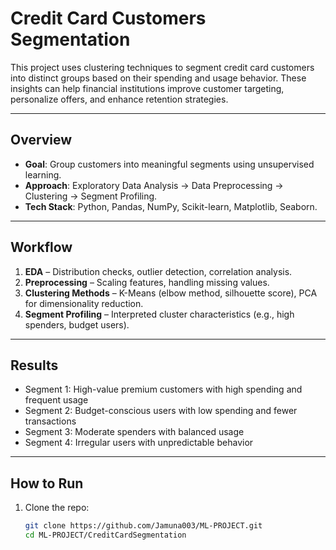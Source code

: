 #  Credit Card Customers Segmentation

This project uses clustering techniques to segment credit card customers into distinct groups based on their spending and usage behavior. These insights can help financial institutions improve customer targeting, personalize offers, and enhance retention strategies.

---

## Overview
- **Goal**: Group customers into meaningful segments using unsupervised learning.  
- **Approach**: Exploratory Data Analysis → Data Preprocessing → Clustering → Segment Profiling.  
- **Tech Stack**: Python, Pandas, NumPy, Scikit-learn, Matplotlib, Seaborn.  

---

##  Workflow
1. **EDA** – Distribution checks, outlier detection, correlation analysis.  
2. **Preprocessing** – Scaling features, handling missing values.  
3. **Clustering Methods** – K-Means (elbow method, silhouette score), PCA for dimensionality reduction.  
4. **Segment Profiling** – Interpreted cluster characteristics (e.g., high spenders, budget users).  

---

##  Results
- Segment 1: High-value premium customers with high spending and frequent usage  
- Segment 2: Budget-conscious users with low spending and fewer transactions  
- Segment 3: Moderate spenders with balanced usage  
- Segment 4: Irregular users with unpredictable behavior  


---

##  How to Run
1. Clone the repo:
   ```bash
   git clone https://github.com/Jamuna003/ML-PROJECT.git
   cd ML-PROJECT/CreditCardSegmentation
